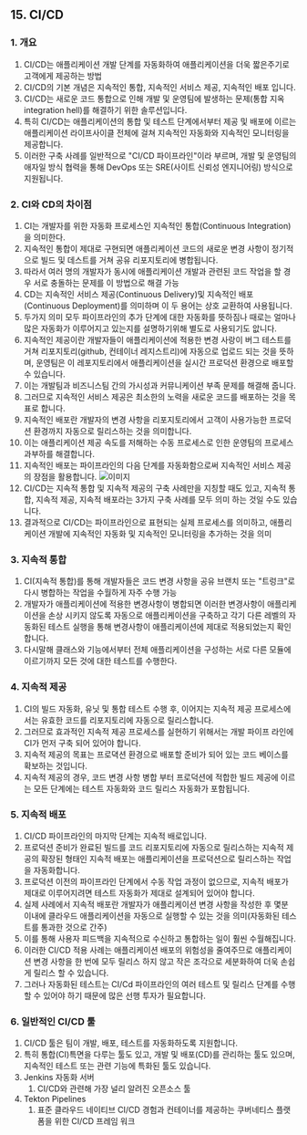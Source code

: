 ## 15. CI/CD
### 1. 개요
1. CI/CD는 애플리케이션 개발 단계를 자동화하여 애플리케이션을 더욱 짧은주기로 고객에게 제공하는 방법
2. CI/CD의 기본 개념은 지속적인 통합, 지속적인 서비스 제공, 지속적인 배포 입니다.
3. CI/CD는 새로운 코드 통합으로 인해 개발 및 운영팀에 발생하는 문제(통합 지옥 integration hell)를 해결하기 위한 솔루션입니다.
4. 특히 CI/CD는 애플리케이션의 통합 및 테스트 단계에서부터 제공 및 배포에 이르는 애플리케이션 라이프사이클 전체에 걸쳐 지속적인 자동화와 지속적인 모니터링을 제공합니다.
5. 이러한 구축 사례를 일반적으로 "CI/CD 파이프라인"이라 부르며, 개발 및 운영팀의 애자일 방식 협력을 통해 DevOps 또는 SRE(사이트 신뢰성 엔지니어링) 방식으로 지원됩니다.

### 2. CI와 CD의 차이점
1. CI는 개발자를 위한 자동화 프로세스인 지속적인 통합(Continuous Integration)을 의미한다.
2. 지속적인 통합이 제대로 구현되면 애플리케이션 코드의 새로운 변경 사항이 정기적으로 빌드 및 데스트를 거쳐 공유 리포지토리에 병합됩니다.
3. 따라서 여러 명의 개발자가 동시에 애플리케이션 개발과 관련된 코드 작업을 할 경우 서로 충돌하는 문제를 이 방법으로 해결 가능
4. CD는 지속적인 서비스 제공(Continuous Delivery)및 지속적인 배포(Continuous Deployment)를 의미하며 이 두 용어는 상호 교환하여 사용됩니다.
5. 두가지 의미 모두 파이프라인의 추가 단계에 대한 자동화를 뜻하짐나 때로는 얼마나 많은 자동화가 이루어지고 있는지를 설명하기위해 별도로 사용되기도 앖니다.
6. 지속적인 제공이란 개발자들이 애플리케이션에 적용한 변경 사랑이 버그 테스트를 거쳐 리포지토리(github, 컨테이너 레지스트리)에 자동으로 업로드 되는 것을 뜻하며, 운영팀은 이 레포지토리에서 애플리케이션을 실시간 프로덕션 환경으로 배포할 수 있습니다.
7. 이는 개발팀과 비즈니스팀 간의 가시성과 커뮤니케이션 부족 문제를 해결해 줍니다.
8. 그러므로 지속적인 서비스 제공은 최소한의 노력을 새로운 코드를 배포하는 것을 목표로 합니다.
9. 지속적인 배포란 개발자의 변경 사항을 리포지토리에서 고객이 사용가능한 프로덕션 환경까지 자동으로 릴리스하는 것을 의미합니다.
10. 이는 애플리케이션 제공 속도를 저해하는 수동 프로세스로 인한 운영팀의 프로세스 과부하를 해결합니다.
11. 지속적인 배포는 파이프라인의 다음 단계를 자동화함으로써 지속적인 서비스 제공의 장점을 활용합니다.
![이미지](https://www.redhat.com/cms/managed-files/styles/wysiwyg_full_width/s3/ci-cd-flow-desktop.png?itok=2EX0MpQZ)
12. CI/CD는 지속적 통합 및 지속적 제공의 구축 사례만을 지칭할 때도 있고, 지속적 통합, 지속적 제공, 지속적 배포라는 3가지 구축 사례를 모두 의미 하는 것일 수도 있습니다.
13. 결과적으로 CI/CD는 파이프라인으로 표현되는 실제 프로세스를 의미하고, 애플리케이션 개발에 지속적인 자동화 및 지속적인 모니터링을 추가하는 것을 의미

### 3. 지속적 통합
1. CI(지속적 통합)를 통해 개발자들은 코드 변경 사항을 공유 브랜치 또는 "트렁크"로 다시 병합하는 작업을 수월하게 자주 수행 가능
2. 개발자가 애플리케이션에 적용한 변경사항이 병합되면 이러한 변경사항이 애플리케이션을 손상 시키지 않도록 자동으로 애플리케이션을 구축하고 각기 다른 레벨의 자동화된 테스트 실행을 통해 변경사항이 애플리케이션에 제대로 적용되었는지 확인합니다.
3. 다시말해 클래스와 기능에서부터 전체 애플리케이션을 구성하는 서로 다른 모듈에 이르기까지 모든 것에 대한 테스트를 수행한다.

### 4. 지속적 제공
1. CI의 빌드 자동화, 유닛 및 통합 테스트 수행 후, 이어지는 지속적 제공 프로세스에서는 유효한 코드를 리포지토리에 자동으로 릴리스합니다.
2. 그러므로 효과적인 지속적 제공 프로세스를 실현하기 위해서는 개발 파이프 라인에 CI가 먼저 구축 되어 있어야 합니다.
3. 지속적 제공의 목표는 프로뎍션 환경으로 배포할 준비가 되어 있는 코드 베이스를 확보하는 것입니다.
4. 지속적 제공의 경우, 코드 변경 사항 병합 부터 프로덕션에 적합한 빌드 제공에 이르는 모든 단계에는 테스트 자동화와 코드 릴리스 자동화가 포함됩니다.

### 5. 지속적 배포
1. CI/CD 파이프라인의 마지막 단계는 지속적 배로입니다.
2. 프로덕션 준비가 완료된 빌드를 코드 리포지토리에 자동으로 릴리스하는 지속적 제공의 확장된 형태인 지속적 배포는 애플리케이션을 프로덕션으로 릴리스하는 작업을 자동화합니다.
3. 프로덕션 이전의 파이프라인 단계에서 수동 작업 과정이 없으므로, 지속적 배포가 제대로 이루어지려면 테스트 자동화가 제대로 설계되어 있어야 합니다.
4. 실제 사례에서 지속적 배포란 개발자가 애플리케이션 변경 사항을 작성한 후 몇분 이내에 클라우드 애플리케이션을 자동으로 실행할 수 있는 것을 의미(자동화된 테스트를 통과한 것으로 간주)
5. 이를 통해 사용자 피드백을 지속적으로 수신하고 통합하는 일이 훨씬 수월해집니다. 
6. 이러한 CI/CD 적용 사례는 애플리케이션 배포의 위험성을 줄여주므로 애플리케이션 변경 사항을 한 번에 모두 릴리스 하지 않고 작은 조각으로 세분화하여 더욱 손쉽게 릴리스 할 수 있습니다.
7. 그러나 자동화된 테스트는 CI/Cd 파이프라인의 여러 테스트 및 릴리스 단계를 수행할 수 있어야 하기 때문에 많은 선행 투자가 필요합니다.

### 6. 일반적인 CI/CD 툴
1. CI/CD 툴은 팀이 개발, 배포, 테스트를 자동화하도록 지원합니다.
2. 특히 통합(CI)특면을 다루는 툴도 있고, 개발 및 배포(CD)를 관리하는 툴도 있으며, 지속적인 테스트 또는 관련 기능에 특화된 툴도 있습니다.
3. Jenkins 자동화 서버
    1. CI/CD와 관련해 가장 널리 알려진 오픈소스 툴
4. Tekton Pipelines
    1. 표준 클라우드 네이티브 CI/CD 경험과 컨테이너를 제공하는 쿠버네티스 플랫폼을 위한 CI/CD 프레임 워크